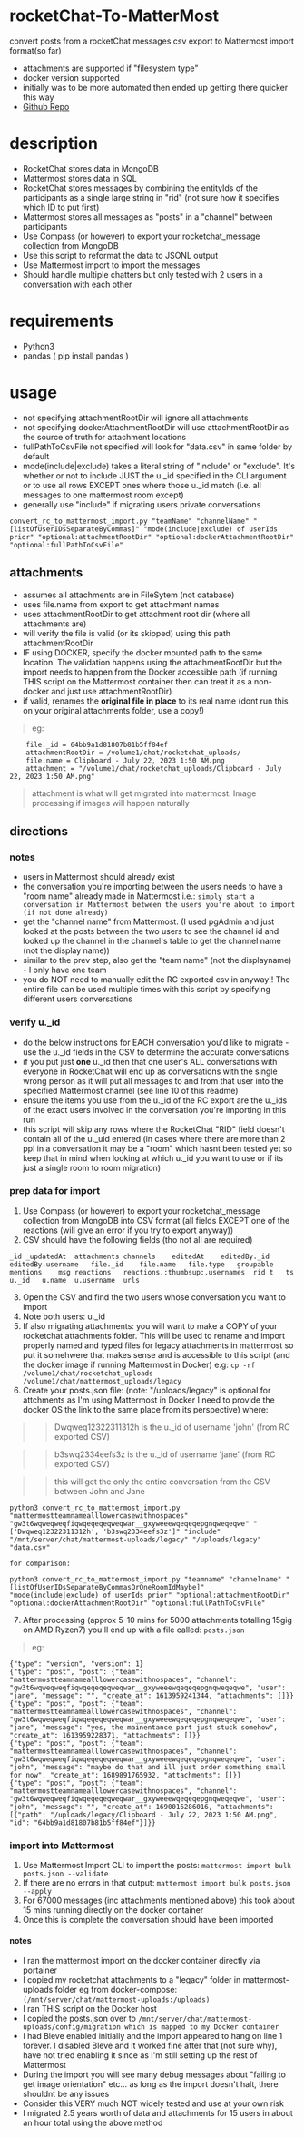 # rocketChat-To-MatterMost
 convert posts from a rocketChat messages csv export to Mattermost import format(so far)
 - attachments are supported if "filesystem type"
 - docker version supported
 - initially was to be more automated then ended up getting there quicker this way
 - [Github Repo](https://github.com/rivendellstuff/rocketchat-to-mattermost)

# description
- RocketChat stores data in MongoDB
- Mattermost stores data in SQL
- RocketChat stores messages by combining the entityIds of the participants as a single large string in "rid" (not sure how it specifies which ID to put first)
- Mattermost stores all messages as "posts" in a "channel" between participants
- Use Compass (or however) to export your rocketchat_message collection from MongoDB
- Use this script to reformat the data to JSONL output
- Use Mattermost import to import the messages
- Should handle multiple chatters but only tested with 2 users in a conversation with each other

# requirements
- Python3
- pandas ( pip install pandas )

# usage
- not specifying attachmentRootDir will ignore all attachments
- not specifying dockerAttachmentRootDir will use attachmentRootDir as the source of truth for attachment locations
- fullPathToCsvFile not specified will look for "data.csv" in same folder by default
- mode(include|exclude) takes a literal string of "include" or "exclude". It's whether or not to include JUST the u._id specified in the CLI argument or to use all rows EXCEPT ones where those u._id match (i.e. all messages to one mattermost room except)
- generally use "include" if migrating users private conversations

```
convert_rc_to_mattermost_import.py "teamName" "channelName" "[listOfUserIDsSeparateByCommas]" "mode(include|exclude) of userIds prior" "optional:attachmentRootDir" "optional:dockerAttachmentRootDir" "optional:fullPathToCsvFile"
```

## attachments
- assumes all attachments are in FileSytem (not database)
- uses file.name from export to get attachment names
- uses attachmentRootDir to get attachment root dir (where all attachments are)
- will verify the file is valid (or its skipped) using this path attachmentRootDir 
- IF using DOCKER, specify the docker mounted path to the same location. The validation happens using the attachmentRootDir but the import needs to happen from the Docker accessible path (if running THIS script on the Mattermost container then can treat it as a non-docker and just use attachmentRootDir)
- if valid, renames the **original file in place** to its real name (dont run this on your original attachments folder, use a copy!)
> eg: 
```
    file._id = 64bb9a1d81807b81b5ff84ef
    attachmentRootDir = /volume1/chat/rocketchat_uploads/
    file.name = Clipboard - July 22, 2023 1:50 AM.png
    attachment = "/volume1/chat/rocketchat_uploads/Clipboard - July 22, 2023 1:50 AM.png"
```
> attachment is what will get migrated into mattermost. Image processing if images will happen naturally

## directions
### notes
- users in Mattermost should already exist
- the conversation you're importing between the users needs to have a "room name" already made in Mattermost i.e.: ```simply start a conversation in Mattermost between the users you're about to import (if not done already) ```
- get the "channel name" from Mattermost. (I used pgAdmin and just looked at the posts between the two users to see the channel id and looked up the channel in the channel's table to get the channel name (not the display name))
- similar to the prev step, also get the "team name" (not the displayname) - I only have one team
- you do NOT need to manually edit the RC exported csv in anyway!! The entire file can be used multiple times with this script by specifying different users conversations

### verify u._id
- do the below instructions for EACH conversation you'd like to migrate - use the u._id fields in the CSV to determine the accurate conversations
- if you put just **one** u._id then that one user's ALL conversations with everyone in RocketChat will end up as conversations with the single wrong person as it will put all messages to and from that user into the specified Mattermost channel (see line 10 of this readme)
- ensure the items you use from the u._id of the RC export are the u._ids of the exact users involved in the conversation you're importing in this run
- this script will skip any rows where the RocketChat "RID" field doesn't  contain all of the u._uid entered (in cases where there are more than 2 ppl in a conversation it may be a "room" which hasnt been tested yet so keep that in mind when looking at which u._id you want to use or if its just a single room to room migration)

### prep data for import
1. Use Compass (or however) to export your rocketchat_message collection from MongoDB into CSV format (all fields EXCEPT one of the reactions (will give an error if you try to export anyway))
2. CSV should have the following fields (tho not all are required)
``` 
_id	_updatedAt	attachments	channels	editedAt	editedBy._id	editedBy.username	file._id	file.name	file.type	groupable	mentions	msg	reactions	reactions.:thumbsup:.usernames	rid t	ts	u._id	u.name	u.username	urls
```
3. Open the CSV and find the two users whose conversation you want to import
4. Note both users: u._id
5. If also migrating attachments: you will want to make a COPY of your rocketchat attachments folder. This will be used to rename and import properly named and typed files for legacy attachments in mattermost so put it somehwere that makes sense and is accessible to this script (and the docker image if running Mattermost in Docker) e.g: ```cp -rf /volume1/chat/rocketchat_uploads /volume1/chat/mattermost_uploads/legacy```
6. Create your posts.json file: (note: "/uploads/legacy" is optional for attchments as I'm using Mattermost in Docker I need to provide the docker OS the link to the same place from its perspective) where:
>> Dwqweq12322311312h is the u._id of username 'john' (from RC exported CSV)

>> b3swq2334eefs3z is the u._id of username 'jane' (from RC exported CSV)

>> this will get the only the entire conversation from the CSV between John and Jane

```
python3 convert_rc_to_mattermost_import.py "mattermostteamnamealllowercasewithnospaces" "gw3t6wqweqweqfiqwqeqeqeqweqwar__gxyweeewqeqeqepgnqweqeqwe" "['Dwqweq12322311312h', 'b3swq2334eefs3z']" "include" "/mnt/server/chat/mattermost-uploads/legacy" "/uploads/legacy" "data.csv"
```
```
for comparison:

python3 convert_rc_to_mattermost_import.py "teamname" "channelname" "[listOfUserIDsSeparateByCommasOrOneRoomIdMaybe]" "mode(include|exclude) of userIds prior" "optional:attachmentRootDir" "optional:dockerAttachmentRootDir" "optional:fullPathToCsvFile"
```

7. After processing (approx 5-10 mins for 5000 attachments totalling 15gig on AMD Ryzen7) you'll end up with a file called: ```posts.json```
> eg: 

```
{"type": "version", "version": 1}
{"type": "post", "post": {"team": "mattermostteamnamealllowercasewithnospaces", "channel": "gw3t6wqweqweqfiqwqeqeqeqweqwar__gxyweeewqeqeqepgnqweqeqwe", "user": "jane", "message": "", "create_at": 1613959241344, "attachments": []}}
{"type": "post", "post": {"team": "mattermostteamnamealllowercasewithnospaces", "channel": "gw3t6wqweqweqfiqwqeqeqeqweqwar__gxyweeewqeqeqepgnqweqeqwe", "user": "jane", "message": "yes, the mainentance part just stuck somehow", "create_at": 1613959228371, "attachments": []}}
{"type": "post", "post": {"team": "mattermostteamnamealllowercasewithnospaces", "channel": "gw3t6wqweqweqfiqwqeqeqeqweqwar__gxyweeewqeqeqepgnqweqeqwe", "user": "john", "message": "maybe do that and ill just order something small for now", "create_at": 1689891765932, "attachments": []}}
{"type": "post", "post": {"team": "mattermostteamnamealllowercasewithnospaces", "channel": "gw3t6wqweqweqfiqwqeqeqeqweqwar__gxyweeewqeqeqepgnqweqeqwe", "user": "john", "message": "", "create_at": 1690016286016, "attachments": [{"path": "/uploads/legacy/Clipboard - July 22, 2023 1:50 AM.png", "id": "64bb9a1d81807b81b5ff84ef"}]}}
```

### import into Mattermost
1. Use Mattermost Import CLI to import the posts: ```mattermost import bulk posts.json --validate```
2. If there are no errors in that output: ```mattermost import bulk posts.json --apply``` 
3. For 67000 messages (inc attachments mentioned above) this took about 15 mins running directly on the docker container
4. Once this is complete the conversation should have been imported
#### notes
- I ran the mattermost import on the docker container directly via portainer
- I copied my rocketchat attachments to a "legacy" folder in mattermost-uploads folder eg from docker-compose: ``` (/mnt/server/chat/mattermost-uploads:/uploads) ```
- I ran THIS script on the Docker host
- I copied the posts.json over to ```/mnt/server/chat/mattermost-uploads/config/migration which is mapped to my Docker container ```
- I had Bleve enabled initially and the import appeared to hang on line 1 forever. I disabled Bleve and it worked fine after that (not sure why), have not tried enabling it since as I'm still setting up the rest of Mattermost
- During the import you will see many debug messages about "failing to get image orientation" etc... as long as the import doesn't halt, there shouldnt be any issues
- Consider this VERY much NOT widely tested and use at your own risk
- I migrated 2.5 years worth of data and attachments for 15 users in about an hour total using the above method